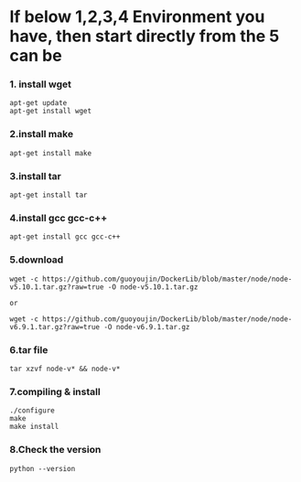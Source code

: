 # If below 1,2,3,4 Environment you have, then start directly from the 5 can be

### 1. install wget
```shell
apt-get update
apt-get install wget
```

### 2.install make
```shell
apt-get install make
```

### 3.install tar
```shell
apt-get install tar
```

### 4.install gcc gcc-c++
```shell
apt-get install gcc gcc-c++
```

### 5.download
```shell
wget -c https://github.com/guoyoujin/DockerLib/blob/master/node/node-v5.10.1.tar.gz?raw=true -O node-v5.10.1.tar.gz

or

wget -c https://github.com/guoyoujin/DockerLib/blob/master/node/node-v6.9.1.tar.gz?raw=true -O node-v6.9.1.tar.gz
```

### 6.tar file
```shell
tar xzvf node-v* && node-v*
```

### 7.compiling & install
```shell
./configure
make
make install
```

### 8.Check the version
```
python --version
```